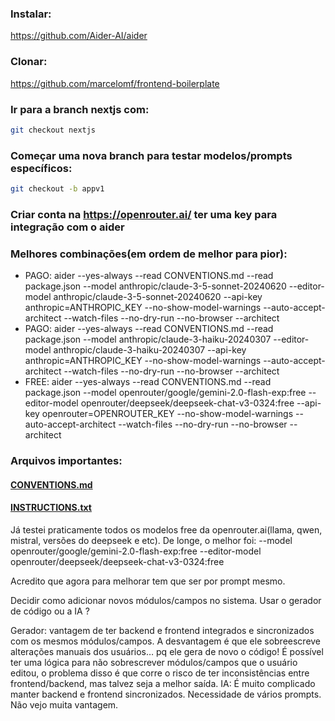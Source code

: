 ### Instalar:
https://github.com/Aider-AI/aider

### Clonar:
https://github.com/marcelomf/frontend-boilerplate

### Ir para a branch nextjs com:
```bash
git checkout nextjs
```

### Começar uma nova branch para testar modelos/prompts específicos:
```bash
git checkout -b appv1
```

### Criar conta na https://openrouter.ai/ ter uma key para integração com o aider

### Melhores combinações(em ordem de melhor para pior):

- PAGO: aider --yes-always --read CONVENTIONS.md --read package.json --model anthropic/claude-3-5-sonnet-20240620 --editor-model anthropic/claude-3-5-sonnet-20240620 --api-key anthropic=ANTHROPIC_KEY --no-show-model-warnings --auto-accept-architect --watch-files --no-dry-run --no-browser --architect
- PAGO: aider --yes-always --read CONVENTIONS.md --read package.json --model anthropic/claude-3-haiku-20240307 --editor-model anthropic/claude-3-haiku-20240307 --api-key anthropic=ANTHROPIC_KEY --no-show-model-warnings --auto-accept-architect --watch-files --no-dry-run --no-browser --architect
- FREE: aider --yes-always --read CONVENTIONS.md --read package.json --model openrouter/google/gemini-2.0-flash-exp:free --editor-model openrouter/deepseek/deepseek-chat-v3-0324:free --api-key openrouter=OPENROUTER_KEY --no-show-model-warnings --auto-accept-architect --watch-files --no-dry-run --no-browser --architect

### Arquivos importantes:
#### [CONVENTIONS.md](./CONVENTIONS.md)
#### [INSTRUCTIONS.txt](./INSTRUCTIONS.txt)

Já testei praticamente todos os modelos free da openrouter.ai(llama, qwen, mistral, versões do deepseek e etc). De longe, o melhor foi: --model openrouter/google/gemini-2.0-flash-exp:free --editor-model openrouter/deepseek/deepseek-chat-v3-0324:free

Acredito que agora para melhorar tem que ser por prompt mesmo.

Decidir como adicionar novos módulos/campos no sistema. Usar o gerador de código ou a IA ?

Gerador: vantagem de ter backend e frontend integrados e sincronizados com os mesmos módulos/campos. A desvantagem é que ele sobreescreve alterações manuais dos usuários… pq ele gera de novo o código! É possível ter uma lógica para não sobrescrever módulos/campos que o usuário editou, o problema disso é que corre o risco de ter inconsistências entre frontend/backend, mas talvez seja a melhor saída.
IA: É muito complicado manter backend e frontend sincronizados. Necessidade de vários prompts. Não vejo muita vantagem.